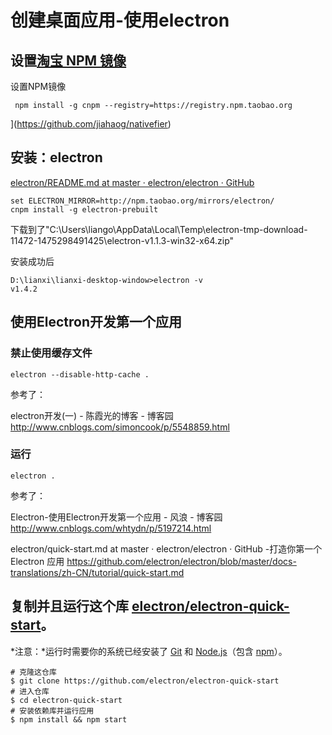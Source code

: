 # 创建桌面应用-使用electron

## 设置[淘宝 NPM 镜像](https://npm.taobao.org/)

设置NPM镜像

```language
 npm install -g cnpm --registry=https://registry.npm.taobao.org
```

](https://github.com/jiahaog/nativefier)



## 安装：electron

[electron/README.md at master · electron/electron · GitHub](https://github.com/electron/electron/blob/master/docs-translations/zh-CN/project/README.md)

```
set ELECTRON_MIRROR=http://npm.taobao.org/mirrors/electron/ 
cnpm install -g electron-prebuilt
```

下载到了"C:\Users\liango\AppData\Local\Temp\electron-tmp-download-11472-1475298491425\electron-v1.1.3-win32-x64.zip"

安装成功后

```
D:\lianxi\lianxi-desktop-window>electron -v
v1.4.2
```

## 使用Electron开发第一个应用

### 禁止使用缓存文件

```
electron --disable-http-cache .
```

参考了：

electron开发(一) - 陈霞光的博客 - 博客园
http://www.cnblogs.com/simoncook/p/5548859.html



### 运行

```
electron .
```

参考了：

Electron-使用Electron开发第一个应用 - 风浪 - 博客园
http://www.cnblogs.com/whtydn/p/5197214.html

electron/quick-start.md at master · electron/electron · GitHub -打造你第一个 Electron 应用
https://github.com/electron/electron/blob/master/docs-translations/zh-CN/tutorial/quick-start.md

## 复制并且运行这个库 [electron/electron-quick-start](https://github.com/electron/electron-quick-start)。

*注意：*运行时需要你的系统已经安装了 [Git](https://git-scm.com/) 和 [Node.js](https://nodejs.org/en/download/)（包含 [npm](https://www.npmjs.com/)）。

```
# 克隆这仓库
$ git clone https://github.com/electron/electron-quick-start
# 进入仓库
$ cd electron-quick-start
# 安装依赖库并运行应用
$ npm install && npm start
```

